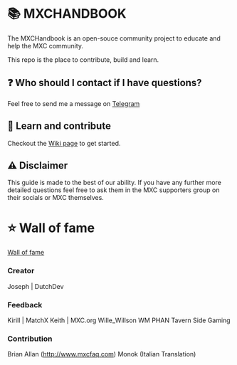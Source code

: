 # 📚 MXCHANDBOOK
The MXCHandbook is an open-souce community project to educate and help the MXC community.

This repo is the place to contribute, build and learn. 

## ❓ Who should I contact if I have questions?
Feel free to send me a message on [Telegram](https://t.me/Dutchdev)

## 📘 Learn and contribute
Checkout the [Wiki page](https://github.com/DutchDevOfficial/MXC_Handbook/wiki) to get started. 

## ⚠️ Disclaimer
This guide is made to the best of our ability. If you have any further more detailed questions feel free to ask them in the MXC supporters group on their socials or MXC themselves.


# ⭐ Wall of fame
[Wall of fame](https://mxchandbook.org/#/MDFiles/WallOfFame/main)

### Creator
Joseph | DutchDev

### Feedback
Kirill | MatchX
Keith | MXC.org
Wille_Willson
WM
PHAN
Tavern Side Gaming

### Contribution
Brian Allan (http://www.mxcfaq.com)
Monok (Italian Translation)
